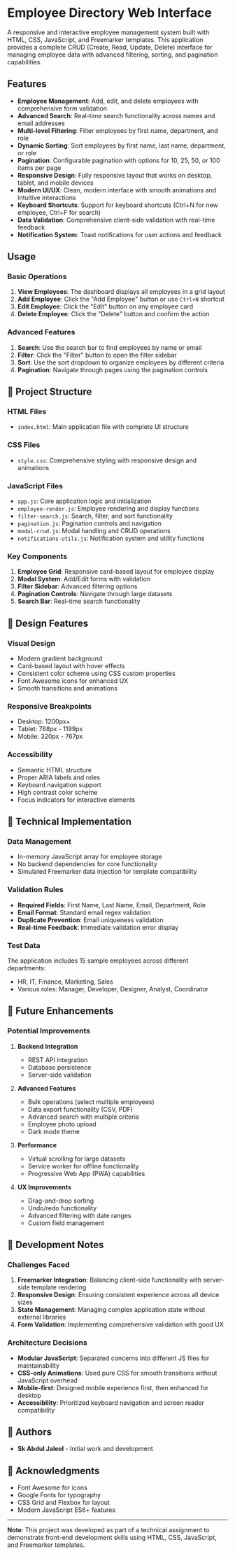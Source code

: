 # Employee Directory Web Interface

A responsive and interactive employee management system built with HTML, CSS, JavaScript, and Freemarker templates. This application provides a complete CRUD (Create, Read, Update, Delete) interface for managing employee data with advanced filtering, sorting, and pagination capabilities.

## Features

- **Employee Management**: Add, edit, and delete employees with comprehensive form validation
- **Advanced Search**: Real-time search functionality across names and email addresses
- **Multi-level Filtering**: Filter employees by first name, department, and role
- **Dynamic Sorting**: Sort employees by first name, last name, department, or role
- **Pagination**: Configurable pagination with options for 10, 25, 50, or 100 items per page
- **Responsive Design**: Fully responsive layout that works on desktop, tablet, and mobile devices
- **Modern UI/UX**: Clean, modern interface with smooth animations and intuitive interactions
- **Keyboard Shortcuts**: Support for keyboard shortcuts (Ctrl+N for new employee, Ctrl+F for search)
- **Data Validation**: Comprehensive client-side validation with real-time feedback
- **Notification System**: Toast notifications for user actions and feedback

##  Usage

### Basic Operations

1. **View Employees**: The dashboard displays all employees in a grid layout
2. **Add Employee**: Click the "Add Employee" button or use `Ctrl+N` shortcut
3. **Edit Employee**: Click the "Edit" button on any employee card
4. **Delete Employee**: Click the "Delete" button and confirm the action

### Advanced Features

1. **Search**: Use the search bar to find employees by name or email
2. **Filter**: Click the "Filter" button to open the filter sidebar
3. **Sort**: Use the sort dropdown to organize employees by different criteria
4. **Pagination**: Navigate through pages using the pagination controls

## 📁 Project Structure

### HTML Files
- `index.html`: Main application file with complete UI structure

### CSS Files
- `style.css`: Comprehensive styling with responsive design and animations

### JavaScript Files
- `app.js`: Core application logic and initialization
- `employee-render.js`: Employee rendering and display functions
- `filter-search.js`: Search, filter, and sort functionality
- `pagination.js`: Pagination controls and navigation
- `modal-crud.js`: Modal handling and CRUD operations
- `notifications-utils.js`: Notification system and utility functions

### Key Components

1. **Employee Grid**: Responsive card-based layout for employee display
2. **Modal System**: Add/Edit forms with validation
3. **Filter Sidebar**: Advanced filtering options
4. **Pagination Controls**: Navigate through large datasets
5. **Search Bar**: Real-time search functionality

## 🎨 Design Features

### Visual Design
- Modern gradient background
- Card-based layout with hover effects
- Consistent color scheme using CSS custom properties
- Font Awesome icons for enhanced UX
- Smooth transitions and animations

### Responsive Breakpoints
- Desktop: 1200px+
- Tablet: 768px - 1199px
- Mobile: 320px - 767px

### Accessibility
- Semantic HTML structure
- Proper ARIA labels and roles
- Keyboard navigation support
- High contrast color scheme
- Focus indicators for interactive elements

## 🔧 Technical Implementation

### Data Management
- In-memory JavaScript array for employee storage
- No backend dependencies for core functionality
- Simulated Freemarker data injection for template compatibility

### Validation Rules
- **Required Fields**: First Name, Last Name, Email, Department, Role
- **Email Format**: Standard email regex validation
- **Duplicate Prevention**: Email uniqueness validation
- **Real-time Feedback**: Immediate validation error display


### Test Data
The application includes 15 sample employees across different departments:
- HR, IT, Finance, Marketing, Sales
- Various roles: Manager, Developer, Designer, Analyst, Coordinator

## 🚀 Future Enhancements

### Potential Improvements
1. **Backend Integration**
   - REST API integration
   - Database persistence
   - Server-side validation

2. **Advanced Features**
   - Bulk operations (select multiple employees)
   - Data export functionality (CSV, PDF)
   - Advanced search with multiple criteria
   - Employee photo upload
   - Dark mode theme

3. **Performance**
   - Virtual scrolling for large datasets
   - Service worker for offline functionality
   - Progressive Web App (PWA) capabilities

4. **UX Improvements**
   - Drag-and-drop sorting
   - Undo/redo functionality
   - Advanced filtering with date ranges
   - Custom field management

## 📝 Development Notes

### Challenges Faced
1. **Freemarker Integration**: Balancing client-side functionality with server-side template rendering
2. **Responsive Design**: Ensuring consistent experience across all device sizes
3. **State Management**: Managing complex application state without external libraries
4. **Form Validation**: Implementing comprehensive validation with good UX

### Architecture Decisions
- **Modular JavaScript**: Separated concerns into different JS files for maintainability
- **CSS-only Animations**: Used pure CSS for smooth transitions without JavaScript overhead
- **Mobile-first**: Designed mobile experience first, then enhanced for desktop
- **Accessibility**: Prioritized keyboard navigation and screen reader compatibility

## 👥 Authors

- **Sk Abdul Jaleel** - Initial work and development

## 🙏 Acknowledgments

- Font Awesome for icons
- Google Fonts for typography
- CSS Grid and Flexbox for layout
- Modern JavaScript ES6+ features

---

**Note**: This project was developed as part of a technical assignment to demonstrate front-end development skills using HTML, CSS, JavaScript, and Freemarker templates.